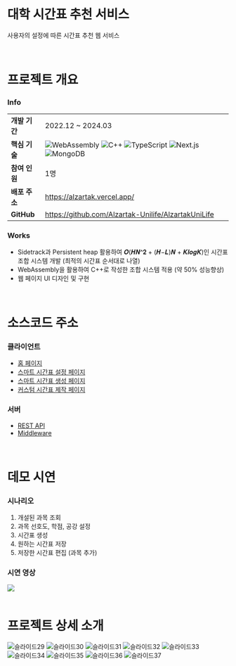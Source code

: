 # 대학 시간표 추천 서비스
사용자의 설정에 따른 시간표 추천 웹 서비스

</br>

# 프로젝트 개요
### Info
|||
|-----|-----|
|**개발 기간**|2022.12 ~ 2024.03|
|**핵심 기술**|![WebAssembly](https://img.shields.io/badge/WebAssembly-654FF0?style=flat-square&logo=webassembly&logoColor=white) ![C++](https://img.shields.io/badge/C++-004482?style=flat-square&logo=cplusplus&logoColor=white) ![TypeScript](https://img.shields.io/badge/TypeScript-007ACC?style=flat-square&logo=typescript&logoColor=white) ![Next.js](https://img.shields.io/badge/Next.js-000000?style=flat-square&logo=next.js&logoColor=white) ![MongoDB](https://img.shields.io/badge/MongoDB-47A248?style=flat-square&logo=mongodb&logoColor=white)|
|**참여 인원**|1명|
|**배포 주소**|<a>https://alzartak.vercel.app/</a>|
|**GitHub**|<a>https://github.com/Alzartak-Unilife/AlzartakUniLife</a>|

### Works
- Sidetrack과 Persistent heap 활용하여 𝑶(𝑯𝑵^𝟐 + (𝑯−𝑳)𝑵 + 𝑲𝒍𝒐𝒈𝑲)인 시간표 조합 시스템 개발 (최적의 시간표 순서대로 나열)
- WebAssembly을 활용하여  C++로 작성한 조합 시스템 적용 (약 50% 성능향상)
- 웹 페이지 UI 디자인 및 구현
  
</br>

# 소스코드 주소
### 클라이언트
- [홈 페이지](src/app)
- [스마트 시간표 설정 페이지](src/app/timetable/desktop/auto/generate)
- [스마트 시간표 생성 페이지](src/app/timetable/desktop/auto/setting)
- [커스텀 시간표 제작 페이지](src/app/timetable/desktop/custom/maker)

### 서버
- [REST API](src/pages/api)
- [Middleware](src/middleware.ts)

</br>

# 데모 시연
<h3>시나리오</h3>
<ol>
  <li>개설된 과목 조회</li>
  <li>과목 선호도, 학점, 공강 설정</li>
  <li>시간표 생성</li>
  <li>원하는 시간표 저장</li>
  <li>저장한 시간표 편집 (과목 추가)</li>
</ol>
<h3>시연 영상</h3>
<img src="https://github.com/Alzartak-Unilife/AlzartakUniLife/assets/102275981/d01eaae1-6b14-4483-b6fe-4e78281fca3c"> 
</br>
</br>

# 프로젝트 상세 소개
![슬라이드29](https://github.com/Alzartak-Unilife/AlzartakUniLife/assets/102275981/394f09ef-096a-4faf-87c6-c42f4bf76fc6)
![슬라이드30](https://github.com/Alzartak-Unilife/AlzartakUniLife/assets/102275981/539a146a-6650-431d-95b8-3331ca47effd)
![슬라이드31](https://github.com/Alzartak-Unilife/AlzartakUniLife/assets/102275981/1f4e489d-f310-46f8-9437-cc5d026874d4)
![슬라이드32](https://github.com/Alzartak-Unilife/AlzartakUniLife/assets/102275981/e1484c8b-24bd-46d4-a849-4fb8ea93c279)
![슬라이드33](https://github.com/Alzartak-Unilife/AlzartakUniLife/assets/102275981/004340c5-2cd4-45da-9cef-1f06184f2b4b)
![슬라이드34](https://github.com/Alzartak-Unilife/AlzartakUniLife/assets/102275981/1736bd18-2117-4048-91df-85367881f12a)
![슬라이드35](https://github.com/Alzartak-Unilife/AlzartakUniLife/assets/102275981/bdda6117-75f0-4eeb-a65d-d47a9ea5bff8)
![슬라이드36](https://github.com/Alzartak-Unilife/AlzartakUniLife/assets/102275981/a2d1187f-b7c0-4d41-ab79-a305520efe6e)
![슬라이드37](https://github.com/Alzartak-Unilife/AlzartakUniLife/assets/102275981/a8eaba86-caea-4f5a-9b8b-231045a91a36)
